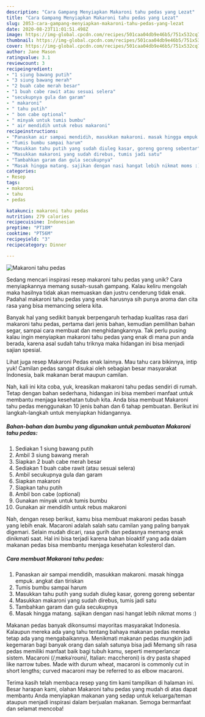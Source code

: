 ```yaml
---
description: "Cara Gampang Menyiapkan Makaroni tahu pedas yang Lezat"
title: "Cara Gampang Menyiapkan Makaroni tahu pedas yang Lezat"
slug: 2053-cara-gampang-menyiapkan-makaroni-tahu-pedas-yang-lezat
date: 2020-08-23T11:01:51.498Z
image: https://img-global.cpcdn.com/recipes/501caa04db9e46b5/751x532cq70/makaroni-tahu-pedas-foto-resep-utama.jpg
thumbnail: https://img-global.cpcdn.com/recipes/501caa04db9e46b5/751x532cq70/makaroni-tahu-pedas-foto-resep-utama.jpg
cover: https://img-global.cpcdn.com/recipes/501caa04db9e46b5/751x532cq70/makaroni-tahu-pedas-foto-resep-utama.jpg
author: Jane Mason
ratingvalue: 3.1
reviewcount: 3
recipeingredient:
- "1 siung bawang putih"
- "3 siung bawang merah"
- "2 buah cabe merah besar"
- "1 buah cabe rawit atau sesuai selera"
- "secukupnya gula dan garam"
- " makaroni"
- " tahu putih"
- " bon cabe optional"
- " minyak untuk tumis bumbu"
- " air mendidih untuk rebus makaroni"
recipeinstructions:
- "Panaskan air sampai mendidih, masukkan makaroni. masak hingga empuk. angkat dan tiriskan"
- "Tumis bumbu sampai harum"
- "Masukkan tahu putih yang sudah diuleg kasar, goreng goreng sebentar"
- "Masukkan makaroni yang sudah direbus, tumis jadi satu"
- "Tambahkan garam dan gula secukupnya"
- "Masak hingga matang. sajikan dengan nasi hangat lebih nikmat moms :)"
categories:
- Resep
tags:
- makaroni
- tahu
- pedas

katakunci: makaroni tahu pedas 
nutrition: 279 calories
recipecuisine: Indonesian
preptime: "PT18M"
cooktime: "PT56M"
recipeyield: "3"
recipecategory: Dinner

---
```



![Makaroni tahu pedas](https://img-global.cpcdn.com/recipes/501caa04db9e46b5/751x532cq70/makaroni-tahu-pedas-foto-resep-utama.jpg)

Sedang mencari inspirasi resep makaroni tahu pedas yang unik? Cara menyiapkannya memang susah-susah gampang. Kalau keliru mengolah maka hasilnya tidak akan memuaskan dan justru cenderung tidak enak. Padahal makaroni tahu pedas yang enak harusnya sih punya aroma dan cita rasa yang bisa memancing selera kita.

Banyak hal yang sedikit banyak berpengaruh terhadap kualitas rasa dari makaroni tahu pedas, pertama dari jenis bahan, kemudian pemilihan bahan segar, sampai cara membuat dan menghidangkannya. Tak perlu pusing kalau ingin menyiapkan makaroni tahu pedas yang enak di mana pun anda berada, karena asal sudah tahu triknya maka hidangan ini bisa menjadi sajian spesial.

Lihat juga resep Makaroni Pedas enak lainnya. Mau tahu cara bikinnya, intip yuk! Camilan pedas sangat disukai oleh sebagian besar masyarakat Indonesia, baik makanan berat maupun camilan.


Nah, kali ini kita coba, yuk, kreasikan makaroni tahu pedas sendiri di rumah. Tetap dengan bahan sederhana, hidangan ini bisa memberi manfaat untuk membantu menjaga kesehatan tubuh kita. Anda bisa membuat Makaroni tahu pedas menggunakan 10 jenis bahan dan 6 tahap pembuatan. Berikut ini langkah-langkah untuk menyiapkan hidangannya.

<!--inarticleads1-->

##### Bahan-bahan dan bumbu yang digunakan untuk pembuatan Makaroni tahu pedas:

1. Sediakan 1 siung bawang putih
1. Ambil 3 siung bawang merah
1. Siapkan 2 buah cabe merah besar
1. Sediakan 1 buah cabe rawit (atau sesuai selera)
1. Ambil secukupnya gula dan garam
1. Siapkan  makaroni
1. Siapkan  tahu putih
1. Ambil  bon cabe (optional)
1. Gunakan  minyak untuk tumis bumbu
1. Gunakan  air mendidih untuk rebus makaroni


Nah, dengan resep berikut, kamu bisa membuat makaroni pedas basah yang lebih enak. Macaroni adalah salah satu camilan yang paling banyak digemari. Selain mudah dicari, rasa gurih dan pedasnya memang enak dinikmati saat. Hal ini bisa terjadi karena bahan bioaktif yang ada dalam makanan pedas bisa membantu menjaga kesehatan kolesterol dan. 

<!--inarticleads2-->

##### Cara membuat Makaroni tahu pedas:

1. Panaskan air sampai mendidih, masukkan makaroni. masak hingga empuk. angkat dan tiriskan
1. Tumis bumbu sampai harum
1. Masukkan tahu putih yang sudah diuleg kasar, goreng goreng sebentar
1. Masukkan makaroni yang sudah direbus, tumis jadi satu
1. Tambahkan garam dan gula secukupnya
1. Masak hingga matang. sajikan dengan nasi hangat lebih nikmat moms :)


Makanan pedas banyak dikonsumsi mayoritas masyarakat Indonesia. Kalaupun mereka ada yang tahu tentang bahaya makanan pedas mereka tetap ada yang mengabaikannya. Menikmati makanan pedas mungkin jadi kegemaran bagi banyak orang dan salah satunya bisa jadi Memang sih rasa pedas memiliki manfaat baik bagi tubuh kamu, seperti memperlancar sistem. Macaroni (/ˌmækəˈroʊni/, Italian: maccheroni) is dry pasta shaped like narrow tubes. Made with durum wheat, macaroni is commonly cut in short lengths; curved macaroni may be referred to as elbow macaroni. 

Terima kasih telah membaca resep yang tim kami tampilkan di halaman ini. Besar harapan kami, olahan Makaroni tahu pedas yang mudah di atas dapat membantu Anda menyiapkan makanan yang sedap untuk keluarga/teman ataupun menjadi inspirasi dalam berjualan makanan. Semoga bermanfaat dan selamat mencoba!

